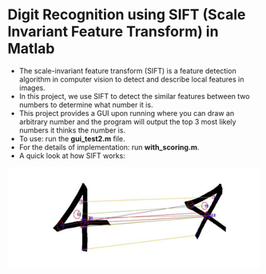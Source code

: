 # Digit Recognition using SIFT (Scale Invariant Feature Transform) in Matlab

* The scale-invariant feature transform (SIFT) is a feature detection algorithm in computer vision to detect and describe local features in images.
* In this project, we use SIFT to detect the similar features between two numbers to determine what number it is.
* This project provides a GUI upon running where you can draw an arbitrary number and the program will output the top 3 most likely numbers it thinks the number is.
* To use: run the **gui_test2.m** file.
* For the details of implementation: run **with_scoring.m**.
* A quick look at how SIFT works:

![](images/4.png)
